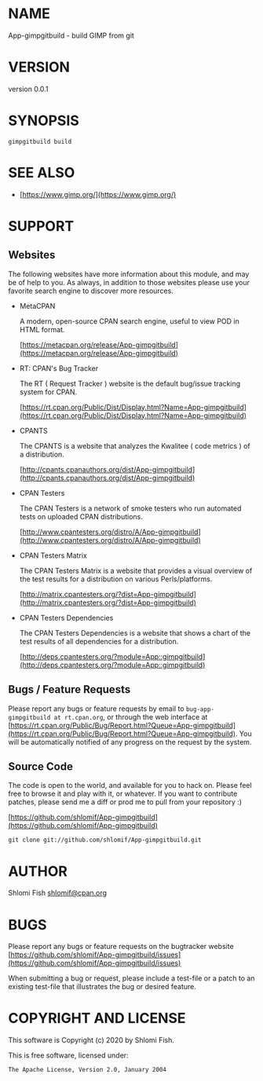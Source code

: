 # NAME

App-gimpgitbuild - build GIMP from git

# VERSION

version 0.0.1

# SYNOPSIS

    gimpgitbuild build

# SEE ALSO

- [https://www.gimp.org/](https://www.gimp.org/)

# SUPPORT

## Websites

The following websites have more information about this module, and may be of help to you. As always,
in addition to those websites please use your favorite search engine to discover more resources.

- MetaCPAN

    A modern, open-source CPAN search engine, useful to view POD in HTML format.

    [https://metacpan.org/release/App-gimpgitbuild](https://metacpan.org/release/App-gimpgitbuild)

- RT: CPAN's Bug Tracker

    The RT ( Request Tracker ) website is the default bug/issue tracking system for CPAN.

    [https://rt.cpan.org/Public/Dist/Display.html?Name=App-gimpgitbuild](https://rt.cpan.org/Public/Dist/Display.html?Name=App-gimpgitbuild)

- CPANTS

    The CPANTS is a website that analyzes the Kwalitee ( code metrics ) of a distribution.

    [http://cpants.cpanauthors.org/dist/App-gimpgitbuild](http://cpants.cpanauthors.org/dist/App-gimpgitbuild)

- CPAN Testers

    The CPAN Testers is a network of smoke testers who run automated tests on uploaded CPAN distributions.

    [http://www.cpantesters.org/distro/A/App-gimpgitbuild](http://www.cpantesters.org/distro/A/App-gimpgitbuild)

- CPAN Testers Matrix

    The CPAN Testers Matrix is a website that provides a visual overview of the test results for a distribution on various Perls/platforms.

    [http://matrix.cpantesters.org/?dist=App-gimpgitbuild](http://matrix.cpantesters.org/?dist=App-gimpgitbuild)

- CPAN Testers Dependencies

    The CPAN Testers Dependencies is a website that shows a chart of the test results of all dependencies for a distribution.

    [http://deps.cpantesters.org/?module=App::gimpgitbuild](http://deps.cpantesters.org/?module=App::gimpgitbuild)

## Bugs / Feature Requests

Please report any bugs or feature requests by email to `bug-app-gimpgitbuild at rt.cpan.org`, or through
the web interface at [https://rt.cpan.org/Public/Bug/Report.html?Queue=App-gimpgitbuild](https://rt.cpan.org/Public/Bug/Report.html?Queue=App-gimpgitbuild). You will be automatically notified of any
progress on the request by the system.

## Source Code

The code is open to the world, and available for you to hack on. Please feel free to browse it and play
with it, or whatever. If you want to contribute patches, please send me a diff or prod me to pull
from your repository :)

[https://github.com/shlomif/App-gimpgitbuild](https://github.com/shlomif/App-gimpgitbuild)

    git clone git://github.com/shlomif/App-gimpgitbuild.git

# AUTHOR

Shlomi Fish <shlomif@cpan.org>

# BUGS

Please report any bugs or feature requests on the bugtracker website
[https://github.com/shlomif/App-gimpgitbuild/issues](https://github.com/shlomif/App-gimpgitbuild/issues)

When submitting a bug or request, please include a test-file or a
patch to an existing test-file that illustrates the bug or desired
feature.

# COPYRIGHT AND LICENSE

This software is Copyright (c) 2020 by Shlomi Fish.

This is free software, licensed under:

    The Apache License, Version 2.0, January 2004

